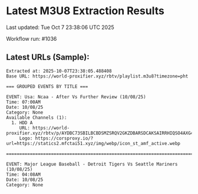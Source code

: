 # Latest M3U8 Extraction Results

Last updated: Tue Oct  7 23:38:06 UTC 2025

Workflow run: #1036

## Latest URLs (Sample):
```
Extracted at: 2025-10-07T23:38:05.488408
Base URL: https://world-proxifier.xyz/rbtv/playlist.m3u8?timezone=pht

=== GROUPED EVENTS BY TITLE ===

EVENT: Usa: Ncaa - After Vs Further Review (10/08/25)
Time: 07:00AM
Date: 10/08/25
Category: None
Available Channels (1):
  1. HDD A
     URL: https://world-proxifier.xyz/rbtv/p/AYDBC73SBILBCBDSMZSRQV2GKZDBARSDCAKSAIRRHIQSO4AXG46SYPCGCIMR4EAJCANHS5LGMV4G45LCOVRHW7DPAUJBSHQQAIDQEYTAMQ/index.m3u8
     Logo: https://corsproxy.io/?url=https://statics2.mfctai51.xyz/img/webp/icon_st_amf_active.webp

================================================================================

EVENT: Major League Baseball - Detroit Tigers Vs Seattle Mariners (10/08/25)
Time: 04:08AM
Date: 10/08/25
Category: None
```
